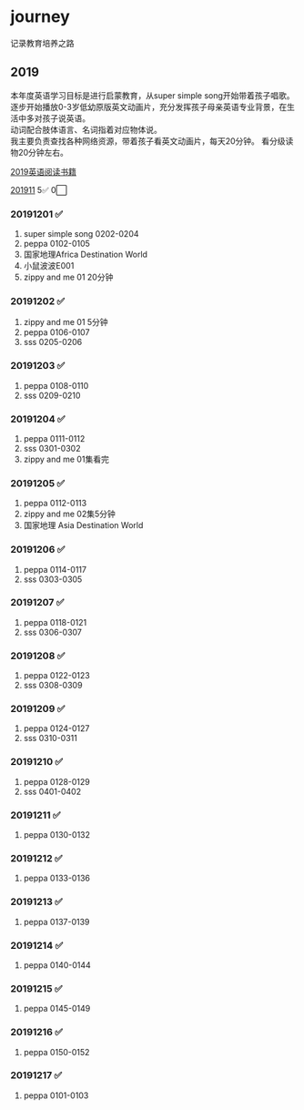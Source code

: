 # journey
记录教育培养之路
## 2019
本年度英语学习目标是进行启蒙教育，从super simple song开始带着孩子唱歌。  
逐步开始播放0-3岁低幼原版英文动画片，充分发挥孩子母亲英语专业背景，在生活中多对孩子说英语。  
动词配合肢体语言、名词指着对应物体说。  
我主要负责查找各种网络资源，带着孩子看英文动画片，每天20分钟。
看分级读物20分钟左右。  


[2019英语阅读书籍](book/2019/english/list.md)   

[201911](book/2019/201911/record.md)  5:white_check_mark: 0:white_large_square:  
### 20191201  :white_check_mark:
1. super simple song 0202-0204
2. peppa 0102-0105
3. 国家地理Africa  Destination World
4. 小鼠波波E001
5. zippy and me 01 20分钟
### 20191202  :white_check_mark:
1. zippy and me 01 5分钟
2. peppa 0106-0107
3. sss 0205-0206
### 20191203  :white_check_mark:
1. peppa 0108-0110
2. sss 0209-0210
### 20191204  :white_check_mark:
1. peppa 0111-0112
2. sss 0301-0302
3. zippy and me 01集看完

### 20191205  :white_check_mark:
1. peppa 0112-0113
2. zippy and me 02集5分钟
3. 国家地理 Asia  Destination World

### 20191206  :white_check_mark:
1. peppa 0114-0117
2. sss 0303-0305

### 20191207  :white_check_mark:
1. peppa 0118-0121
2. sss 0306-0307

### 20191208  :white_check_mark:
1. peppa 0122-0123
2. sss 0308-0309

### 20191209  :white_check_mark:
1. peppa 0124-0127
2. sss 0310-0311

### 20191210  :white_check_mark:
1. peppa 0128-0129
2. sss 0401-0402

### 20191211  :white_check_mark:
1. peppa 0130-0132

### 20191212  :white_check_mark:
1. peppa 0133-0136

### 20191213  :white_check_mark:
1. peppa 0137-0139

### 20191214  :white_check_mark:
1. peppa 0140-0144

### 20191215  :white_check_mark:
1. peppa 0145-0149

### 20191216  :white_check_mark:
1. peppa 0150-0152

### 20191217  :white_check_mark:
1. peppa 0101-0103
